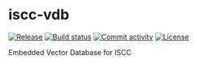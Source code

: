 # iscc-vdb

[![Release](https://img.shields.io/github/v/release/iscc/iscc-vdb)](https://img.shields.io/github/v/release/iscc/iscc-vdb)
[![Build status](https://img.shields.io/github/actions/workflow/status/iscc/iscc-vdb/main.yml?branch=main)](https://github.com/iscc/iscc-vdb/actions/workflows/main.yml?query=branch%3Amain)
[![Commit activity](https://img.shields.io/github/commit-activity/m/iscc/iscc-vdb)](https://img.shields.io/github/commit-activity/m/iscc/iscc-vdb)
[![License](https://img.shields.io/github/license/iscc/iscc-vdb)](https://img.shields.io/github/license/iscc/iscc-vdb)

Embedded Vector Database for ISCC
